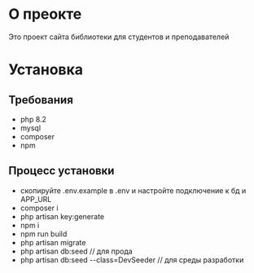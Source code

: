 # О преокте

Это проект сайта библиотеки для студентов и преподавателей

# Установка

## Требования
- php 8.2  
- mysql
- composer 
- npm 

## Процесс установки
- скопируйте .env.example в .env и настройте подключение к бд и APP_URL
- composer i
- php artisan key:generate
- npm i
- npm run build
- php artisan migrate
- php artisan db:seed // для прода
- php artisan db:seed --class=DevSeeder // для среды разработки
